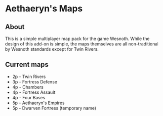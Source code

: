 Aethaeryn's Maps
================

About
-----

This is a simple multiplayer map pack for the game Wesnoth. While the
design of this add-on is simple, the maps themselves are all
non-traditional by Wesnoth standards except for Twin Rivers.

Current maps
------------

- 2p - Twin Rivers
- 3p - Fortress Defense
- 4p - Chambers
- 4p - Fortress Assault
- 4p - Four Bases
- 5p - Aethaeryn's Empires
- 5p - Dwarven Fortress (temporary name)
